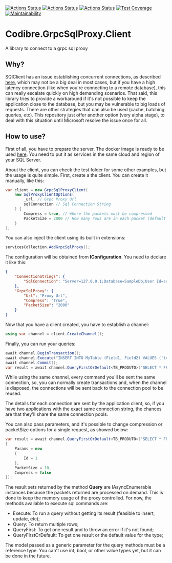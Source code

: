 [![Actions Status](https://github.com/Codibre/dotnet-grpc-sql-proxy/workflows/build/badge.svg)](https://github.com/Codibre/dotnet-grpc-sql-proxy/actions)
[![Actions Status](https://github.com/Codibre/dotnet-grpc-sql-proxy/workflows/test/badge.svg)](https://github.com/Codibre/dotnet-grpc-sql-proxy/actions)
[![Actions Status](https://github.com/Codibre/dotnet-grpc-sql-proxy/workflows/lint/badge.svg)](https://github.com/Codibre/dotnet-grpc-sql-proxy/actions)
[![Test Coverage](https://api.codeclimate.com/v1/badges/a70dd4bf03f42c1f05b0/test_coverage)](https://codeclimate.com/github/codibre/dotnet-grpc-sql-proxy/test_coverage)
[![Maintainability](https://api.codeclimate.com/v1/badges/a70dd4bf03f42c1f05b0/maintainability)](https://codeclimate.com/github/codibre/dotnet-grpc-sql-proxy/maintainability)

# Codibre.GrpcSqlProxy.Client

A library to connect to a grpc sql proxy


## Why?

SQlClient has an issue establishing concurrent connections, as described [here](https://github.com/dotnet/SqlClient/issues/601), which may not be a big deal in most cases, but if you have a high latency connection (like when you're connecting to a remote database), this can really escalate quickly on high demanding scenarios.
That said, this library tries to provide a workaround if it's not possible to keep the application close to the database, but you may be vulnerable to big loads of requests. There are other strategies that can also be used (cache, batching queries, etc). This repository just offer another option (very alpha stage), to deal with this situation until Microsoft resolve the issue once for all.


## How to use?

First of all, you have to prepare the server. The docker image is ready to be used [here](https://hub.docker.com/r/codibre/dotnet-grpc-sql-proxy). You need to put it as services in the same cloud and region of your SQL Server. 

About the client, you can check the test folder for some other examples, but the usage is quite simple. First, create a the client. You can create it manually, like this:

```c#
var client = new GrpcSqlProxyClient(
    new SqlProxyClientOptions(
        _url, // Grpc Proxy Url
        sqlConnection // Sql Connection String
    ) {
        Compress = true, // Where the packets must be compressed
        PacketSize = 2000 // How many rows are in each packet (default 1000) 
    }
);
```

You can also inject the client using its built in extensions:

```c#
servicesCollection.AddGrpcSqlProxy();
```

The configuration will be obtained from **IConfiguration**. You need to declare it like this:

```json
{
    "ConnectionStrings": {
        "SqlConnection": "Server=127.0.0.1;Database=SampleDb;User Id=sa;Password=Sa12345!;Trusted_Connection=False;TrustServerCertificate=True;Integrated Security=False;"
    },
    "GrpcSqlProxy": {
        "Url": "Proxy Url",
        "Compress": "True",
        "PacketSize": "2000"
    }
}
```

Now that you have a client created, you have to establish a channel:

```c#
using var channel = client.CreateChannel();
```

Finally, you can run your queries:

```c#
await channel.BeginTransaction();
await channel.Execute("INSERT INTO MyTable (Field1, Field2) VALUES ('test1', 123)");
await channel.Commit();
var result = await channel.QueryFirstOrDefault<TB_PRODUTO>("SELECT * FROM MyTable");
```

While using the same channel, every command you'll be sent the same connection, so, you can normally create transactions and, when the channel is disposed, the connections will be sent back to the connection pool to be reused.

The details for each connection are sent by the application client, so, if you have two applications with the exact same connection string, the chances are that they'll share the same connection pools.

You can also pass parameters, and it's possible to change compression or packetSize options for a single request, as showed below:
```c#
var result = await channel.QueryFirstOrDefault<TB_PRODUTO>("SELECT * FROM MyTable WHERE id = @Id", new()
{
    Params = new
    {
        Id = 1
    },
    PacketSize = 10,
    Compress = false
});
```

The result sets returned by the method **Query** are IAsyncEnumerable instances because the packets returned are processed on demand. This is done to keep the memory usage of the proxy controlled. For now, the methods available to execute sql commands are:

* Execute: To run a query without getting its result (feasible to insert, update, etc);
* Query: To return multiple rows;
* QueryFirst: To get one result and to throw an error if it's not found;
* QueryFirstOrDefault: To get one result or the default value for the type;

The model passed as a generic parameter for the query methods must be a reference type. You can't use int, bool, or other value types yet, but it can be done in the future.